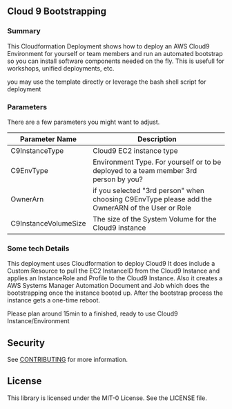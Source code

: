 ## Cloud 9 Bootstrapping 

### Summary
This Cloudformation Deployment shows how to deploy an AWS Cloud9 Environment for yourself or team members and run an automated bootstrap so you can install software components needed on the fly. 
This is usefull for workshops, unified deployments, etc. 

you may use the template directly or leverage the bash shell script for deployment
### Parameters

There are a few parameters you might want to adjust. 

| Parameter Name | Description | 
| ------------- | ------------- | 
| C9InstanceType |  Cloud9 EC2 instance type |
| C9EnvType | Environment Type. For yourself or to be deployed to a team member 3rd person by you? | 
| OwnerArn | if you selected "3rd person" when choosing C9EnvType please add the OwnerARN of the User or Role |
| C9InstanceVolumeSize | The size of the System Volume for the Cloud9 instance |

### Some tech Details
This deployment uses Cloudformation to deploy Cloud9 
It does include a Custom:Resource to pull the EC2 InstanceID from the Cloud9 Instance and applies an InstanceRole and Profile to the Cloud9 Instance. 
Also it creates a AWS Systems Manager Automation Document and Job which does the bootstrapping once the instance booted up. 
After the bootstrap process the instance gets a one-time reboot. 

Please plan around 15min to a finished, ready to use Cloud9 Instance/Environment

## Security

See [CONTRIBUTING](CONTRIBUTING.md#security-issue-notifications) for more information.

## License

This library is licensed under the MIT-0 License. See the LICENSE file.